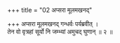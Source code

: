 +++
title = "02 अप्सरा मूलमखनद्"

+++
अप्सरा मूलमखनद् गन्धर्वः पर्यब्रवीत् ।  
तेन वो वृत्रहां सूर्यो नि जम्भ्यां अमुचद् घुणान् ॥ २ ॥